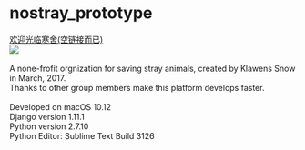 # nostray_prototype
<a href="">欢迎光临寒舍(空链接而已)</a><br>
<img src="http://ww3.sinaimg.cn/large/6af89bc8gw1f8stov4xdyj204u05it8j.jpg">
<br><br>
A none-frofit orgnization for saving stray animals, created by Klawens Snow in March, 2017.<br/>
Thanks to other group members make this platform develops faster.<br/><br/>Developed on macOS 10.12<br/>Django version 1.11.1<br/>Python version 2.7.10<br/>Python Editor: Sublime Text Build 3126<br/>